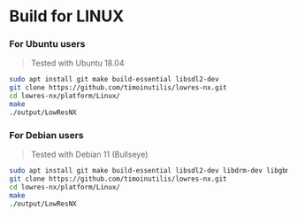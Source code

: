 Build for LINUX
===============

### For Ubuntu users
> Tested with Ubuntu 18.04

```bash
sudo apt install git make build-essential libsdl2-dev
git clone https://github.com/timoinutilis/lowres-nx.git
cd lowres-nx/platform/Linux/
make
./output/LowResNX
```

### For Debian users
> Tested with Debian 11 (Bullseye)

```bash
sudo apt install git make build-essential libsdl2-dev libdrm-dev libgbm-dev
git clone https://github.com/timoinutilis/lowres-nx.git
cd lowres-nx/platform/Linux/
make
./output/LowResNX
```

